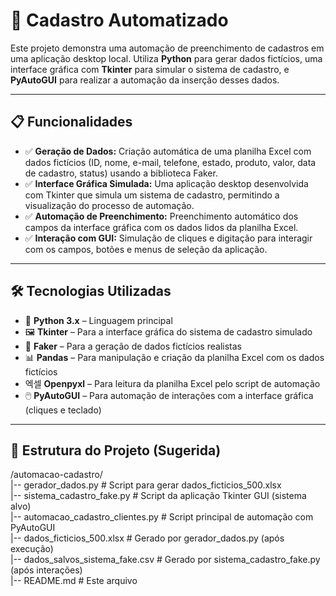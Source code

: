 # 🚀 Cadastro Automatizado

Este projeto demonstra uma automação de preenchimento de cadastros em uma aplicação desktop local. Utiliza **Python** para gerar dados fictícios, uma interface gráfica com **Tkinter** para simular o sistema de cadastro, e **PyAutoGUI** para realizar a automação da inserção desses dados.

---

## 📋 Funcionalidades

- ✅ **Geração de Dados:** Criação automática de uma planilha Excel com dados fictícios (ID, nome, e-mail, telefone, estado, produto, valor, data de cadastro, status) usando a biblioteca Faker.
- ✅ **Interface Gráfica Simulada:** Uma aplicação desktop desenvolvida com Tkinter que simula um sistema de cadastro, permitindo a visualização do processo de automação.
- ✅ **Automação de Preenchimento:** Preenchimento automático dos campos da interface gráfica com os dados lidos da planilha Excel.
- ✅ **Interação com GUI:** Simulação de cliques e digitação para interagir com os campos, botões e menus de seleção da aplicação.

---

## 🛠️ Tecnologias Utilizadas

- 🐍 **Python 3.x** – Linguagem principal
- 🖼️ **Tkinter** – Para a interface gráfica do sistema de cadastro simulado
- 🧠 **Faker** – Para a geração de dados fictícios realistas
- 📊 **Pandas** – Para manipulação e criação da planilha Excel com os dados fictícios
- 엑셀 **Openpyxl** – Para leitura da planilha Excel pelo script de automação
- 🖱️ **PyAutoGUI** – Para automação de interações com a interface gráfica (cliques e teclado)


---

## 📂 Estrutura do Projeto (Sugerida)
/automacao-cadastro/ <br>
|-- gerador_dados.py                # Script para gerar dados_ficticios_500.xlsx <br>
|-- sistema_cadastro_fake.py        # Script da aplicação Tkinter GUI (sistema alvo) <br>
|-- automacao_cadastro_clientes.py  # Script principal de automação com PyAutoGUI <br>
|-- dados_ficticios_500.xlsx        # Gerado por gerador_dados.py (após execução) <br>
|-- dados_salvos_sistema_fake.csv   # Gerado por sistema_cadastro_fake.py (após interações) <br>
|-- README.md                       # Este arquivo




